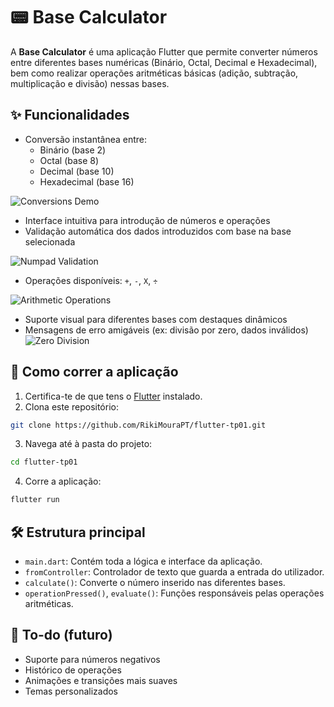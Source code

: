 # 📟 Base Calculator

A **Base Calculator** é uma aplicação Flutter que permite converter números entre diferentes bases numéricas (Binário, Octal, Decimal e Hexadecimal), bem como realizar operações aritméticas básicas (adição, subtração, multiplicação e divisão) nessas bases.

## ✨ Funcionalidades

* Conversão instantânea entre:
    * Binário (base 2)
    * Octal (base 8)
    * Decimal (base 10)
    * Hexadecimal (base 16)

![Conversions Demo](assets/conversionsGIF.gif)

* Interface intuitiva para introdução de números e operações
* Validação automática dos dados introduzidos com base na base selecionada

![Numpad Validation](assets/numpadValidationGIF.gif)

* Operações disponíveis: `+`, `-`, `X`, `÷`

![Arithmetic Operations](assets/arithmeticGIF.gif)

* Suporte visual para diferentes bases com destaques dinâmicos
* Mensagens de erro amigáveis (ex: divisão por zero, dados inválidos)
![Zero Division](assets/zeroDivision.png)

## 🚀 Como correr a aplicação

1. Certifica-te de que tens o [Flutter](https://flutter.dev/docs/get-started/install) instalado.
2. Clona este repositório:

``` bash
git clone https://github.com/RikiMouraPT/flutter-tp01.git
```

3. Navega até à pasta do projeto:

``` bash
cd flutter-tp01
```

4. Corre a aplicação:

``` bash
flutter run
```

## 🛠️ Estrutura principal

* `main.dart`: Contém toda a lógica e interface da aplicação.
* `fromController`: Controlador de texto que guarda a entrada do utilizador.
* `calculate()`: Converte o número inserido nas diferentes bases.
* `operationPressed()`, `evaluate()`: Funções responsáveis pelas operações aritméticas.

## 📂 To-do (futuro)

* Suporte para números negativos
* Histórico de operações
* Animações e transições mais suaves
* Temas personalizados
